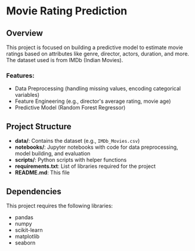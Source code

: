 # Movie Rating Prediction

## Overview
This project is focused on building a predictive model to estimate movie ratings based on attributes like genre, director, actors, duration, and more. The dataset used is from IMDb (Indian Movies).

### Features:
- Data Preprocessing (handling missing values, encoding categorical variables)
- Feature Engineering (e.g., director's average rating, movie age)
- Predictive Model (Random Forest Regressor)

## Project Structure
- **data/**: Contains the dataset (e.g., `IMDb_Movies.csv`)
- **notebooks/**: Jupyter notebooks with code for data preprocessing, model building, and evaluation
- **scripts/**: Python scripts with helper functions
- **requirements.txt**: List of libraries required for the project
- **README.md**: This file

## Dependencies
This project requires the following libraries:
- pandas
- numpy
- scikit-learn
- matplotlib
- seaborn
